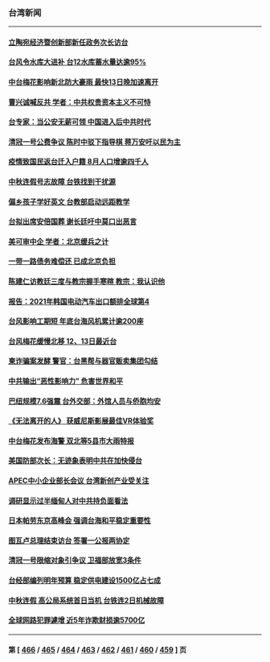 ### 台湾新闻
---
#### [立陶宛经济暨创新部新任政务次长访台](../../pages/ncid1349361/n13822929.md) 
#### [台风令水库大进补 台12水库蓄水量达逾95%](../../pages/ncid1349361/n13822880.md) 
#### [中台梅花影响新北防大豪雨 最快13日晚加速离开](../../pages/ncid1349361/n13822858.md) 
#### [曹兴诚喊反共 学者：中共权贵资本主义不可恃](../../pages/ncid1349361/n13822588.md) 
#### [台专家：当公安无薪可领 中国进入后中共时代](../../pages/ncid1349361/n13822545.md) 
#### [清冠一号公费争议 陈时中驳下指导棋 蒋万安吁以民为主](../../pages/ncid1349361/n13822627.md) 
#### [疫情致国民返台迁入户籍 8月人口增逾四千人](../../pages/ncid1349361/n13822631.md) 
#### [中秋连假号志故障 台铁找到干扰源](../../pages/ncid1349361/n13822633.md) 
#### [偏乡孩子学好英文 台教部启动远距教学](../../pages/ncid1349361/n13822637.md) 
#### [台拟出席安倍国葬 谢长廷吁中莫口出恶言](../../pages/ncid1349361/n13822594.md) 
#### [美可审中企 学者：北京缓兵之计](../../pages/ncid1349361/n13822599.md) 
#### [一带一路债务难偿还 已成北京负担](../../pages/ncid1349361/n13822592.md) 
#### [陈建仁访教廷三度与教宗握手寒暄 教宗：我认识他](../../pages/ncid1349361/n13822597.md) 
#### [报告：2021年韩国电动汽车出口额排全球第4](../../pages/ncid1349361/n13822564.md) 
#### [台风影响工期短 年底台海风机累计逾200座](../../pages/ncid1349361/n13822525.md) 
#### [台风梅花缓慢北移 12、13日最近台](../../pages/ncid1349361/n13822542.md) 
#### [柬诈骗案发酵 警官：台黑帮与器官贩卖集团勾结](../../pages/ncid1349361/n13822517.md) 
#### [中共输出“恶性影响力” 危害世界和平](../../pages/ncid1349361/n13822514.md) 
#### [巴纽规模7.6强震 台外交部：外馆人员与侨胞均安](../../pages/ncid1349361/n13822516.md) 
#### [《无法离开的人》 获威尼斯影展最佳VR体验奖](../../pages/ncid1349361/n13822471.md) 
#### [中台梅花发布海警 双北等5县市大雨特报](../../pages/ncid1349361/n13822012.md) 
#### [美国防部次长：无迹象表明中共在加快侵台](../../pages/ncid1349361/n13821926.md) 
#### [APEC中小企业部长会议 台湾新创产业受关注](../../pages/ncid1349361/n13821512.md) 
#### [调研显示过半缅甸人对中共持负面看法](../../pages/ncid1349361/n13821409.md) 
#### [日本帕劳东京高峰会 强调台海和平稳定重要性](../../pages/ncid1349361/n13821405.md) 
#### [图瓦卢总理结束访台 签署一公报两协定](../../pages/ncid1349361/n13821334.md) 
#### [清冠一号限缩对象引争议 卫福部放宽3条件](../../pages/ncid1349361/n13821060.md) 
#### [台经部编列明年预算 稳定供电建设1500亿占七成](../../pages/ncid1349361/n13821063.md) 
#### [中秋连假 高公局系统首日当机 台铁连2日机械故障](../../pages/ncid1349361/n13821064.md) 
#### [全球网路犯罪遽增 近5年诈欺财损逾5700亿](../../pages/ncid1349361/n13821068.md) 

---
#### 第 [ [466](./466.md) / [465](./465.md) / [464](./464.md) / [463](./463.md) / [462](./462.md) / [461](./461.md) / [460](./460.md) / [459](./459.md) ] 页
